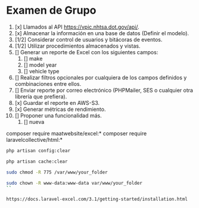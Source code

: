 # Examen de Grupo

1.  [x] Llamados al API https://vpic.nhtsa.dot.gov/api/.
2.  [x] Almacenar la información en una base de datos (Definir el modelo).
3.  [1/2] Considerar control de usuarios y bitácoras de eventos.
4.  [1/2] Utilizar procedimientos almacenados y vistas.
5.  [] Generar un reporte de Excel con los siguientes campos:
    1. [] make
    1. [] model year
    1. [] vehicle type
6.  [] Realizar filtros opcionales por cualquiera de los campos definidos y combinaciones entre ellos.
7.  [] Enviar reporte por correo electrónico (PHPMailer, SES o cualquier otra librería que prefiera).
8.  [x] Guardar el reporte en AWS-S3.
9.  [x] Generar métricas de rendimiento.
10. [] Proponer una funcionalidad más.
    1. [] nueva


composer require maatwebsite/excel:*
composer require laravelcollective/html:*

```bash
php artisan config:clear

php artisan cache:clear

sudo chmod -R 775 /var/www/your_folder

sudo chown -R www-data:www-data var/www/your_folder 
``

https://docs.laravel-excel.com/3.1/getting-started/installation.html
